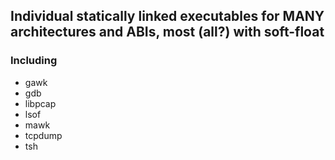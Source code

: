 ## Individual statically linked executables for MANY architectures and ABIs, most (all?) with soft-float

### Including

* gawk
* gdb
* libpcap
* lsof
* mawk
* tcpdump
* tsh
